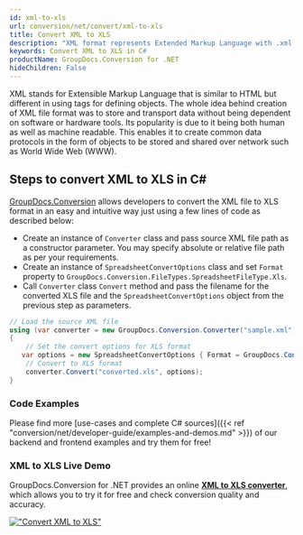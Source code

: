 ```yaml
---
id: xml-to-xls
url: conversion/net/convert/xml-to-xls
title: Convert XML to XLS
description: "XML format represents Extended Markup Language with .xml extension. Learn how to convert XML to XLS file programmatically in C# language using GroupDocs.Conversion for .NET library."
keywords: Convert XML to XLS in C#
productName: GroupDocs.Conversion for .NET
hideChildren: False
---
```


XML stands for Extensible Markup Language that is similar to HTML but different in using tags for defining objects. The whole idea behind creation of XML file format was to store and transport data without being dependent on software or hardware tools. Its popularity is due to it being both human as well as machine readable. This enables it to create common data protocols in the form of objects to be stored and shared over network such as World Wide Web (WWW).

## Steps to convert XML to XLS in C#

[GroupDocs.Conversion](https://products.groupdocs.com/conversion/net) allows developers to convert the XML file to XLS format in an easy and intuitive way just using a few lines of code as described below:

* Create an instance of `Converter` class and pass source XML file path as a constructor parameter. You may specify absolute or relative file path as per your requirements. 
* Create an instance of `SpreadsheetConvertOptions` class and set `Format` property to `GroupDocs.Conversion.FileTypes.SpreadsheetFileType.Xls`.
* Call `Converter` class `Convert` method and pass the filename for the converted XLS file and the `SpreadsheetConvertOptions` object from the previous step as parameters.

```csharp
// Load the source XML file
using (var converter = new GroupDocs.Conversion.Converter("sample.xml"))
{
    // Set the convert options for XLS format
   var options = new SpreadsheetConvertOptions { Format = GroupDocs.Conversion.FileTypes.SpreadsheetFileType.Xls };
    // Convert to XLS format
    converter.Convert("converted.xls", options);
}
```

### Code Examples

Please find more [use-cases and complete C# sources]({{< ref "conversion/net/developer-guide/examples-and-demos.md" >}}) of our backend and frontend examples and try them for free!

### XML to XLS Live Demo

GroupDocs.Conversion for .NET provides an online [**XML to XLS converter**](https://products.groupdocs.app/conversion/xml-to-xls), which allows you to try it for free and check conversion quality and accuracy.

[!["Convert XML to XLS"](conversion/net/images/convert-to-xls/convert-xml-to-xls.png)](https://products.groupdocs.app/conversion/xml-to-xls)